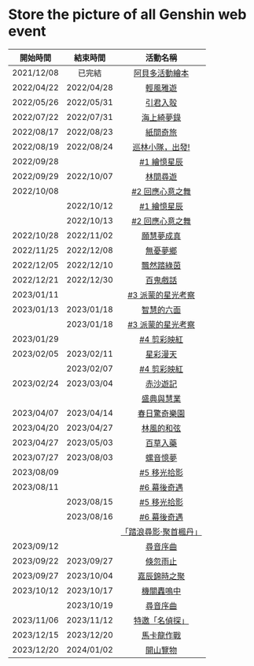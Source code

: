 Store the picture of all Genshin web event
=======================================
|  開始時間   |   結束時間  | 活動名稱 |
| :--------: | :--------: | :-----: |
| 2021/12/08 |   已完結   | [阿貝多活動繪本](阿貝多活動繪本/) |
| 2022/04/22 | 2022/04/28 | [輕風雅遊](輕風雅遊/) |
| 2022/05/26 | 2022/05/31 | [引君入彀](引君入彀/) |
| 2022/07/22 | 2022/07/31 | [海上綺夢錄](海上綺夢錄/) |
| 2022/08/17 | 2022/08/23 | [紙間奇旅](紙間奇旅/) |
| 2022/08/19 | 2022/08/24 | [巡林小隊，出發!](巡林小隊，出發/) |
| 2022/09/28 |            | [#1 繪憶星辰](繪憶星辰/) |
| 2022/09/29 | 2022/10/07 | [林間尋遊](林間尋遊/) |
| 2022/10/08 |            | [#2 回應心意之舞](回應心意之舞/) |
|            | 2022/10/12 | [#1 繪憶星辰](繪憶星辰/) |
|            | 2022/10/13 | [#2 回應心意之舞](回應心意之舞/) |
| 2022/10/28 | 2022/11/02 | [願慧夢成真](願慧夢成真/) |
| 2022/11/25 | 2022/12/08 | [無憂夢鄉](無憂夢鄉/) |
| 2022/12/05 | 2022/12/10 | [飄然踏綠茵](飄然踏綠茵/) |
| 2022/12/21 | 2022/12/30 | [百鬼戲話](百鬼戲話/) |
| 2023/01/11 |            | [#3 派蒙的星光考察](派蒙的星光考察/) |
| 2023/01/13 | 2023/01/18 | [智慧的六面](智慧的六面/) |
|            | 2023/01/18 | [#3 派蒙的星光考察](派蒙的星光考察/) |
| 2023/01/29 |            | [#4 剪彩映紅](剪彩映紅/) |
| 2023/02/05 | 2023/02/11 | [星彩漫天](星彩漫天/) |
|            | 2023/02/07 | [#4 剪彩映紅](剪彩映紅/) |
| 2023/02/24 | 2023/03/04 | [赤沙遊記](赤沙遊記/) |
|            |            | [盛典與慧業](盛典與慧業/) |
| 2023/04/07 | 2023/04/14 | [春日驚奇樂園](春日驚奇樂園/) |
| 2023/04/20 | 2023/04/27 | [林風的和弦](林風的和弦/) |
| 2023/04/27 | 2023/05/03 | [百草入藥](百草入藥/) |
| 2023/07/27 | 2023/08/03 | [螺音憶夢](螺音憶夢/) |
| 2023/08/09 |            | [#5 移光拾影](移光拾影/) |
| 2023/08/11 |            | [#6 幕後奇遇](幕後奇遇/) |
|            | 2023/08/15 | [#5 移光拾影](移光拾影/) |
|            | 2023/08/16 | [#6 幕後奇遇](幕後奇遇/) |
|            |            | [「踏浪尋影·聚首楓丹」](「踏浪尋影·聚首楓丹」/) |
| 2023/09/12 |  | [尋音序曲](尋音序曲/) |
| 2023/09/22 | 2023/09/27 | [倏忽雨止](倏忽雨止/) |
| 2023/09/27 | 2023/10/04 | [嘉辰錦時之聚](嘉辰錦時之聚/) |
| 2023/10/12 | 2023/10/17 | [機關轟鳴中](機關轟鳴中/) |
|            | 2023/10/19 | [尋音序曲](尋音序曲/) |
| 2023/11/06 | 2023/11/12 | [特邀「名偵探」](特邀「名偵探」/) |
| 2023/12/15 | 2023/12/20 | [馬卡龍作戰](馬卡龍作戰/) |
| 2023/12/20 | 2024/01/02 | [開山覽物](開山覽物/) |
